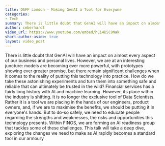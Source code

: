 ```yaml
---
title: OSFF London - Making GenAI a Tool for Everyone
categories:
- Tech
summary: There is little doubt that GenAI will have an impact on almost every aspect of our business and personal lives. However, we are at an interesting juncture: models are becoming ever more powerful, with prototypes showing ever greater promise, but there remain significant challenges when it comes to the reality of putting this technology into practice.
author: ceberhardt
video_url: https://www.youtube.com/embed/hCi4D5C9Nak
short-author-aside: true
layout: video_post
---
```



There is little doubt that GenAI will have an impact on almost every aspect of our business and personal lives. However, we are at an interesting juncture: models are becoming ever more powerful, with prototypes showing ever greater promise, but there remain significant challenges when it comes to the reality of putting this technology into practice. How do we take these astonishing experiments and turn them into something safe and reliable that can ultimately be trusted in the wild? Financial services has a fairly long history with AI and machine learning. However, its place within the industry is shifting. It is no longer the exclusive tool of Data Scientists. Rather it is a tool we are placing in the hands of our engineers, product owners, and, if we are to maximise the benefits, we should be putting it in everyone's hands. But to do-so safely, we need to educate people regarding the strengths and weaknesses, the risks and opportunities this technology presents. Within FINOS, we are forming an AI readiness group that tackles some of these challenges. This talk will take a deep dive, exploring the changes we need to make as AI rapidly becomes a standard tool in our armoury


